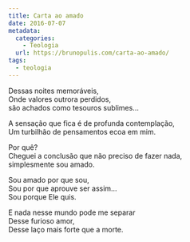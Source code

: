 ```yaml
---
title: Carta ao amado
date: 2016-07-07
metadata:
  categories:
    - Teologia
  url: https://brunopulis.com/carta-ao-amado/
tags:
  - teologia
---
```

Dessas noites memoráveis,  
Onde valores outrora perdidos,  
são achados como tesouros sublimes…

A sensação que fica é de profunda contemplação,  
Um turbilhão de pensamentos ecoa em mim.

Por quê?  
Cheguei a conclusão que não preciso de fazer nada,  
simplesmente sou amado.

Sou amado por que sou,  
Sou por que aprouve ser assim…  
Sou porque Ele quis.

E nada nesse mundo pode me separar  
Desse furioso amor,  
Desse laço mais forte que a morte.
